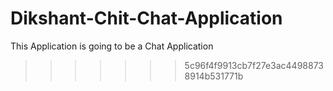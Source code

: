 
# Dikshant-Chit-Chat-Application
This Application is going to be a Chat Application
>>>>>>> 5c96f4f9913cb7f27e3ac44988738914b531771b
